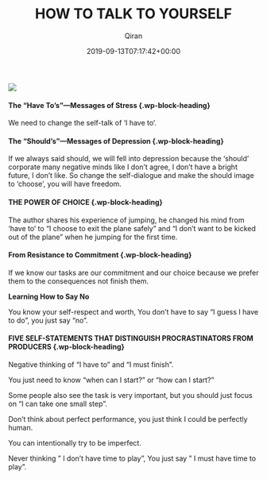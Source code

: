 ﻿---
title: HOW TO TALK TO YOURSELF
author: Qiran
type: post
date: 2019-09-13T07:17:42+00:00
url: /how-to-talk-to-yourself/
categories:
  - The Now Habit

---
![](/uploads/2019/09/image.png)

#### The “Have To’s”—Messages of Stress  {.wp-block-heading}

We need to change the self-talk of &#8216;I have to&#8217;.

#### The “Should’s”—Messages of Depression  {.wp-block-heading}

If we always said should, we will fell into depression because the &#8216;should&#8217; corporate many negative minds like I don&#8217;t agree, I don&#8217;t have a bright future, I don&#8217;t like. So change the self-dialogue and make the should image to &#8216;choose&#8217;, you will have freedom.

#### THE POWER OF CHOICE  {.wp-block-heading}

The author shares his experience of jumping, he changed his mind from &#8216;have to&#8217; to &#8220;I choose to exit the plane safely&#8221; and &#8220;I don&#8217;t want to be kicked out of the plane&#8221; when he jumping for the first time.

#### From Resistance to Commitment  {.wp-block-heading}

If we know our tasks are our commitment and our choice because we prefer them to the consequences not finish them.

**Learning How to Say No**

You know your self-respect and worth, You don&#8217;t have to say &#8220;I guess I have to do&#8221;, you just say &#8220;no&#8221;.

#### FIVE SELF-STATEMENTS THAT DISTINGUISH PROCRASTINATORS FROM PRODUCERS {.wp-block-heading}

Negative thinking of &#8220;I have to&#8221; and &#8220;I must finish&#8221;.

You just need to know &#8220;when can I start?&#8221; or &#8220;how can I start?&#8221;

Some people also see the task is very important, but you should just focus on &#8220;I can take one small step&#8221;.

Don&#8217;t think about perfect performance, you just think I could be perfectly human.

You can intentionally try to be imperfect.

Never thinking &#8221; I don&#8217;t have time to play&#8221;, You just say &#8221; I must have time to play&#8221;.
